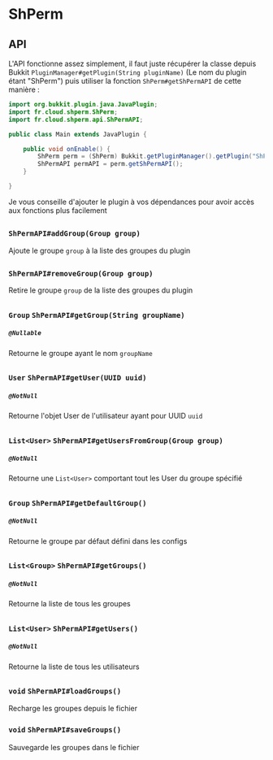 # ShPerm #

## API ##

L'API fonctionne assez simplement, il faut juste récupérer la classe depuis Bukkit `PluginManager#getPlugin(String pluginName)` (Le nom du plugin étant "ShPerm") puis utiliser la fonction `ShPerm#getShPermAPI` de cette manière :

````java
import org.bukkit.plugin.java.JavaPlugin;
import fr.cloud.shperm.ShPerm;
import fr.cloud.shperm.api.ShPermAPI;

public class Main extends JavaPlugin {

    public void onEnable() {
        ShPerm perm = (ShPerm) Bukkit.getPluginManager().getPlugin("ShPerm");
        ShPermAPI permAPI = perm.getShPermAPI();
    }

}
````

Je vous conseille d'ajouter le plugin à vos dépendances pour avoir accès aux fonctions plus facilement

##

### `ShPermAPI#addGroup(Group group)`
Ajoute le groupe `group` à la liste des groupes du plugin

##

### `ShPermAPI#removeGroup(Group group)`
Retire le groupe `group` de la liste des groupes du plugin

##

### `Group` `ShPermAPI#getGroup(String groupName)`
##### `@Nullable`
Retourne le groupe ayant le nom `groupName`

##

### `User` `ShPermAPI#getUser(UUID uuid)`
##### `@NotNull`
Retourne l'objet User de l'utilisateur ayant pour UUID `uuid`

##

### `List<User>` `ShPermAPI#getUsersFromGroup(Group group)`
##### `@NotNull`
Retourne une `List<User>` comportant tout les User du groupe spécifié

##

### `Group` `ShPermAPI#getDefaultGroup()`
##### `@NotNull`
Retourne le groupe par défaut défini dans les configs

##

### `List<Group>` `ShPermAPI#getGroups()`
##### `@NotNull`
Retourne la liste de tous les groupes

##

### `List<User>` `ShPermAPI#getUsers()`
##### `@NotNull`
Retourne la liste de tous les utilisateurs

##

### `void` `ShPermAPI#loadGroups()`
Recharge les groupes depuis le fichier

### `void` `ShPermAPI#saveGroups()`
Sauvegarde les groupes dans le fichier